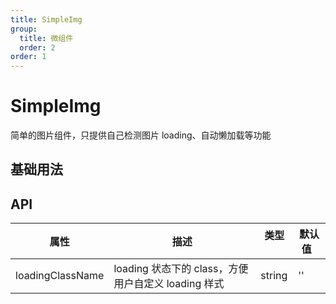 ```yaml
---
title: SimpleImg
group:
  title: 微组件
  order: 2
order: 1
---
```


# SimpleImg

简单的图片组件，只提供自己检测图片 loading、自动懒加载等功能

## 基础用法

<code src="./demo/index.tsx"></code>

## API

| 属性             | 描述                                                | 类型    | 默认值   |
| ---------------- | --------------------------------------------------- | ------- | -------- |
| loadingClassName | loading 状态下的 class，方便用户自定义 loading 样式 | string  | ''       |
